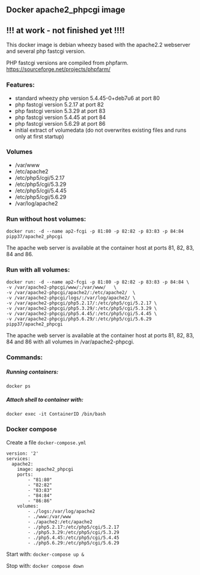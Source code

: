 ## Docker apache2_phpcgi image

## !!! at work - not finished yet !!!!

This docker image is debian wheezy based with the apache2.2 webserver and several php fastcgi version.

PHP fastcgi versions are compiled from phpfarm.
https://sourceforge.net/projects/phpfarm/

### Features:
* standard wheezy php version 5.4.45-0+deb7u6 at port 80
* php fastcgi version 5.2.17 at port 82
* php fastcgi version 5.3.29 at port 83
* php fastcgi version 5.4.45 at port 84
* php fastcgi version 5.6.29 at port 86
* initial extract of volumedata (do not overwrites existing files and runs only at first startup)

### Volumes
* /var/www
* /etc/apache2
* /etc/php5/cgi/5.2.17
* /etc/php5/cgi/5.3.29
* /etc/php5/cgi/5.4.45
* /etc/php5/cgi/5.6.29
* /var/log/apache2

### Run without host volumes:
    docker run: -d --name ap2-fcgi -p 81:80 -p 82:82 -p 83:83 -p 84:84 pipp37/apache2_phpcgi 
  
The apache web server is available at the container host at ports 81, 82, 83, 84 and 86.

### Run with all volumes:
    docker run: -d --name ap2-fcgi -p 81:80 -p 82:82 -p 83:83 -p 84:84 \
    -v /var/apache2-phpcgi/www/:/var/www/   \
    -v /var/apache2-phpcgi/apache2/:/etc/apache2/  \
    -v /var/apache2-phpcgi/logs/:/var/log/apache2/ \
    -v /var/apache2-phpcgi/php5.2.17/:/etc/php5/cgi/5.2.17 \
    -v /var/apache2-phpcgi/php5.3.29/:/etc/php5/cgi/5.3.29 \
    -v /var/apache2-phpcgi/php5.4.45/:/etc/php5/cgi/5.4.45 \
    -v /var/apache2-phpcgi/php5.6.29/:/etc/php5/cgi/5.6.29  pipp37/apache2_phpcgi
  
The apache web server is available at the container host at ports 81, 82, 83, 84 and 86 with all volumes in /var/apache2-phpcgi.

### Commands:
##### Running containers:
    docker ps
##### Attach shell to container with:
    docker exec -it ContainerID /bin/bash
    
### Docker compose
Create a file `docker-compose.yml`

    version: '2'
    services:
      apache2:
        image: apache2_phpcgi
        ports:
            - "81:80"
            - "82:82"
            - "83:83"
            - "84:84"
            - "86:86"
        volumes:
            - ./logs:/var/log/apache2
            - ./www:/var/www
            - ./apache2:/etc/apache2
            - ./php5.2.17:/etc/php5/cgi/5.2.17
            - ./php5.3.29:/etc/php5/cgi/5.3.29
            - ./php5.4.45:/etc/php5/cgi/5.4.45
            - ./php5.6.29:/etc/php5/cgi/5.6.29

Start with: `docker-compose up &`

Stop with: `docker compose down`

